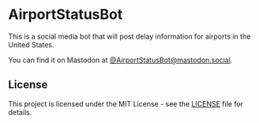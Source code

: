 # AirportStatusBot

This is a social media bot that will post delay information for airports in the United States.

You can find it on Mastodon at <a href="https://mastodon.social/@AirportStatusBot" rel="me">@AirportStatusBot@mastodon.social</a>.

## License

This project is licensed under the MIT License - see the [LICENSE](LICENSE) file for details.
